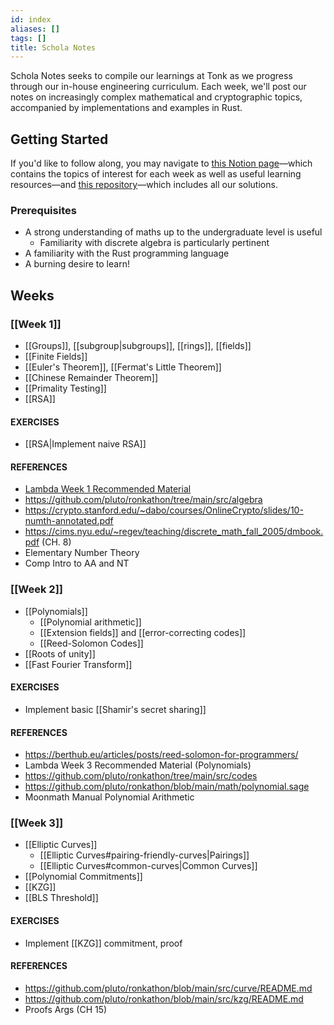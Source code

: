 ```yaml
---
id: index
aliases: []
tags: []
title: Schola Notes
---
```


Schola Notes seeks to compile our learnings at Tonk as we progress through our in-house engineering curriculum. Each week, we'll post our notes on increasingly complex mathematical and cryptographic topics, accompanied by implementations and examples in Rust.

## Getting Started
If you'd like to follow along, you may navigate to [this Notion page](https://www.notion.so/tonk/Foundation-for-Applied-Cryptography-0a33951054b84cd68c3e030bed945003)—which contains the topics of interest for each week as well as useful learning resources—and [this repository](https://github.com/tonk-gg/schola)—which includes all our solutions.

### Prerequisites
- A strong understanding of maths up to the undergraduate level is useful
    - Familiarity with discrete algebra is particularly pertinent
- A familiarity with the Rust programming language
- A burning desire to learn!

## Weeks
### [[Week 1]]
- [[Groups]], [[subgroup|subgroups]], [[rings]], [[fields]]
- [[Finite Fields]]
- [[Euler's Theorem]], [[Fermat's Little Theorem]]
- [[Chinese Remainder Theorem]]
- [[Primality Testing]]
- [[RSA]]

#### EXERCISES
- [[RSA|Implement naive RSA]]

#### REFERENCES
- [Lambda Week 1 Recommended Material](https://github.com/lambdaclass/sparkling_water_bootcamp)
- https://github.com/pluto/ronkathon/tree/main/src/algebra
- https://crypto.stanford.edu/~dabo/courses/OnlineCrypto/slides/10-numth-annotated.pdf
- https://cims.nyu.edu/~regev/teaching/discrete_math_fall_2005/dmbook.pdf (CH. 8)
- Elementary Number Theory
- Comp Intro to AA and NT

### [[Week 2]]
- [[Polynomials]]
    - [[Polynomial arithmetic]]
    - [[Extension fields]] and [[error-correcting codes]]
    - [[Reed-Solomon Codes]]
- [[Roots of unity]]
- [[Fast Fourier Transform]]

#### EXERCISES
- Implement basic [[Shamir's secret sharing]]

#### REFERENCES
- https://berthub.eu/articles/posts/reed-solomon-for-programmers/
- Lambda Week 3 Recommended Material (Polynomials)
- https://github.com/pluto/ronkathon/tree/main/src/codes
- https://github.com/pluto/ronkathon/blob/main/math/polynomial.sage
- Moonmath Manual Polynomial Arithmetic

### [[Week 3]]
- [[Elliptic Curves]]
    - [[Elliptic Curves#pairing-friendly-curves|Pairings]]
    - [[Elliptic Curves#common-curves|Common Curves]]
- [[Polynomial Commitments]]
- [[KZG]]
- [[BLS Threshold]]

#### EXERCISES
- Implement [[KZG]] commitment, proof

#### REFERENCES
- https://github.com/pluto/ronkathon/blob/main/src/curve/README.md
- https://github.com/pluto/ronkathon/blob/main/src/kzg/README.md
- Proofs Args (CH 15)
